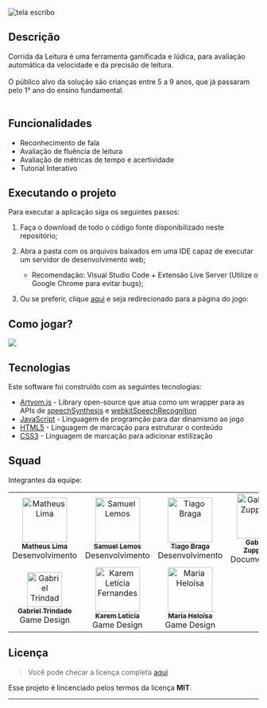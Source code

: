 ![tela escribo](https://user-images.githubusercontent.com/97136886/204396914-539c781c-5351-497d-84a6-aa0cd8cbb693.PNG)

## Descrição
Corrida da Leitura é uma ferramenta gamificada e lúdica, para avaliação automática da velocidade e da precisão de leitura. <br> <br> O público alvo da solução são crianças entre 5 a 9 anos, que já passaram pelo 1° ano do ensino fundamental.<br> <br> 

## Funcionalidades

* Reconhecimento de fala 
* Avaliação de fluência de leitura
* Avaliação de métricas de tempo e acertividade
* Tutorial Interativo

## Executando o projeto

Para executar a aplicação siga os seguintes passos:

1. Faça o download de todo o código fonte disponibilizado neste repositório;

2. Abra a pasta com os arquivos baixados em uma IDE capaz de executar um servidor de desenvolvimento web;
    - Recomendação: Visual Studio Code + Extensão Live Server (Utilize o Google Chrome para evitar bugs);
    
3. Ou se preferir, clique [aqui](https://corridadaleitura.netlify.app/) e seja redirecionado para a página do jogo: 

## Como jogar?

<img src="https://user-images.githubusercontent.com/97136886/204395893-1770d4a3-4607-4b45-9b00-a412a184ed0d.gif"></img>

## Tecnologias

Este software foi construído com as seguintes tecnologias:

- [Artyom.js](https://sdkcarlos.github.io/sites/artyom.html) - Library open-source que atua como um wrapper para as APIs de [speechSynthesis](https://developer.mozilla.org/en-US/docs/Web/API/SpeechSynthesis) e [webkitSpeechRecognition](https://developer.mozilla.org/en-US/docs/Web/API/Web_Speech_API/Using_the_Web_Speech_API)
- [JavaScript](https://www.javascript.com/) - Linguagem de programção para dar dinamismo ao jogo
- [HTML5](https://developer.mozilla.org/en-US/docs/Web/HTML) - Linguagem de marcação para estruturar o conteúdo
- [CSS3](https://developer.mozilla.org/en-US/docs/Learn/CSS) - Linguagem de marcação para adicionar estilização 

## Squad
Integrantes da equipe:

<table>
    <tr>
    <td widith:"90px" align="center"><a href="https://github.com/matheuslimaandrade"><img src="https://avatars.githubusercontent.com/u/90625499?v=4" width="90px;" alt="Matheus Lima"/><br /><sub><b>Matheus Lima</b></sub></a><br />Desenvolvimento</td>
    <td align="center"><a href="https://github.com/SamuelLemosS"><img src="https://avatars.githubusercontent.com/u/107142956?v=4" width="90px;" alt="Samuel Lemos "/><br /><sub><b>Samuel Lemos</b></sub></a><br />Desenvolvimento</td>
    <td align="center"><a href="https://github.com/tiagobragafernandesm"><img src="https://avatars.githubusercontent.com/u/97136886?v=4" width="90px;" alt="Tiago Braga"/><br /><sub><b>Tiago Braga</b></sub></a><br />Desenvolvimento</td>
     <td align="center"><a href="https://github.com/MariaGabrielaAlvesZuppardo"><img src="https://avatars.githubusercontent.com/u/89602692?v=4" width="90px;" alt="Gabriela Zuppardo"/><br /><sub><b>Gabriela Zuppardo</b></sub></a><br />Documentação</td>
    </tr>
       <td align="center"><a href="https://www.linkedin.com/in/gabriel-trindade-3873ba238//"><img src="https://avatars.githubusercontent.com/u/67664738?v=4" width="70px;" alt="Gabriel Trindade"/><br /><sub><b>Gabriel Trindade</b></sub></a><br />Game Design</td>
     <td align="center"><a href="https://github.com/KaremLeticia"><img src="https://avatars.githubusercontent.com/u/109493495?v=4" width="90px;" alt="Karem Letícia Fernandes"/><br /><sub><b>Karem Letícia</b></sub></a><br />Game Design</td>
      <td align="center"><a href="https://github.com/mheloisagalvao"><img src="https://avatars.githubusercontent.com/u/92959408?v=4" width="90px;" alt="Maria Heloísa"/><br /><sub><b>Maria Heloísa</b></sub></a><br/>Game Design</td>
      </tr>
<table>

## Licença
>Você pode checar a licença completa [aqui](https://github.com/IgorAntun/node-chat/blob/master/LICENSE)

Esse projeto é lincenciado pelos termos da licença **MIT**.


---

